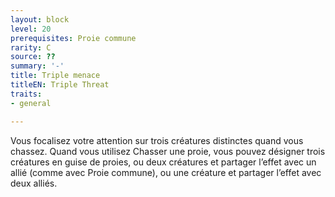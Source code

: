 ```yaml
---
layout: block
level: 20
prerequisites: Proie commune
rarity: C
source: ??
summary: '-'
title: Triple menace
titleEN: Triple Threat
traits:
- general

---
```


<p>Vous focalisez votre attention sur trois créatures distinctes quand vous chassez. Quand vous utilisez Chasser une proie, vous pouvez désigner trois créatures en guise de proies, ou deux créatures et partager l’effet avec un allié (comme avec Proie commune), ou une créature et partager l’effet avec deux alliés.</p>